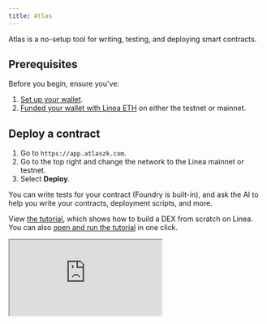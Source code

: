 ```yaml
---
title: Atlas
---
```


Atlas is a no-setup tool for writing, testing, and deploying smart contracts.

## Prerequisites

Before you begin, ensure you've:

1. [Set up your wallet](../../../use-mainnet/set-up-your-wallet.mdx).
1. [Funded your wallet with Linea ETH](../../../use-mainnet/fund.mdx) on either the testnet or mainnet.

## Deploy a contract

1. Go to `https://app.atlaszk.com`.
1. Go to the top right and change the network to the Linea mainnet or testnet.
1. Select **Deploy**.

You can write tests for your contract (Foundry is built-in), and ask the AI to help you write your
contracts, deployment scripts, and more.

View [the tutorial](https://www.youtube.com/embed/mnyYizj3l_8?si=eVXHsWWZxlg9EU4D), which shows how to build a
DEX from scratch on Linea. You can also [open and run the tutorial](https://app.atlaszk.com/projects?template=https://github.com/sameesiddiqui/LilDex&open=LilDex.sol) in one click.

<div class="center-container">
    <div class="video-container">
      <iframe
        class="video-iframe"
        src="https://www.youtube.com/embed/mnyYizj3l_8?si=eVXHsWWZxlg9EU4D"
        title="How to build a DEX (like uniswap) in 1 smart contract"
        allow="accelerometer; autoplay; clipboard-write; encrypted-media; gyroscope; picture-in-picture; web-share"
        allowFullScreen></iframe>
    </div>
</div>